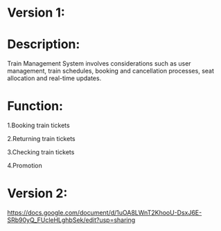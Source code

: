 # Version 1:
# Description:
Train Management System involves considerations such as user management, train schedules, booking and cancellation processes, seat allocation and real-time updates.
# Function:
  1.Booking train tickets
  
  2.Returning train tickets 
  
  3.Checking train tickets
  
  4.Promotion


# Version 2:

https://docs.google.com/document/d/1uOA8LWnT2KhooU-DsxJ6E-SRb90yQ_FUcleHLghbSek/edit?usp=sharing
